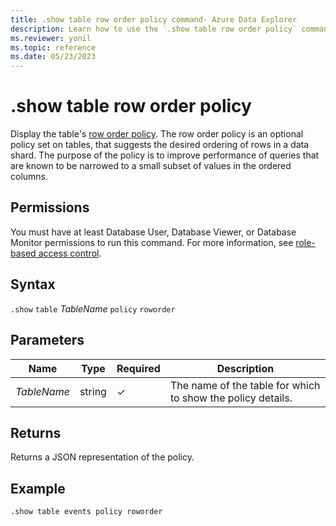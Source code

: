 ```yaml
---
title: .show table row order policy command- Azure Data Explorer
description: Learn how to use the `.show table row order policy` command to display the table's row order policy.
ms.reviewer: yonil
ms.topic: reference
ms.date: 05/23/2023
---
```

# .show table row order policy

Display the table's [row order policy](roworderpolicy.md). The row order policy is an optional policy set on tables, that suggests the desired ordering of rows in a data shard. The purpose of the policy is to improve performance of queries that are known to be narrowed to a small subset of values in the ordered columns.

## Permissions

You must have at least Database User, Database Viewer, or Database Monitor permissions to run this command. For more information, see [role-based access control](access-control/role-based-access-control.md).

## Syntax

`.show` `table` *TableName* `policy` `roworder`

## Parameters

|Name|Type|Required|Description|
|--|--|--|--|
|*TableName*|string|&check;|The name of the table for which to show the policy details.|

## Returns

Returns a JSON representation of the policy.

## Example

```kusto
.show table events policy roworder 
```
